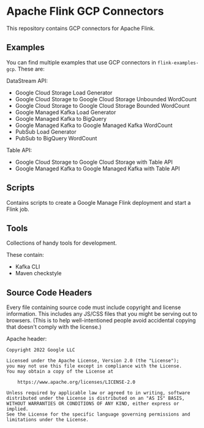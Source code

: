 # Apache Flink GCP Connectors

This repository contains GCP connectors for Apache Flink.

## Examples

You can find multiple examples that use GCP connectors in `flink-examples-gcp`. These are:

DataStream API:
- Google Cloud Storage Load Generator
- Google Cloud Storage to Google Cloud Storage Unbounded WordCount
- Google Cloud Storage to Google Cloud Storage Bounded WordCount
- Google Managed Kafka Load Generator
- Google Managed Kafka to BigQuery
- Google Managed Kafka to Google Managed Kafka WordCount
- PubSub Load Generator
- PubSub to BigQuery WordCount

Table API:
- Google Cloud Storage to Google Cloud Storage with Table API
- Google Managed Kafka to Google Managed Kafka with Table API


## Scripts

Contains scripts to create a Google Manage Flink deployment and start a Flink job.

## Tools

Collections of handy tools for development.

These contain:
- Kafka CLI
- Maven checkstyle

## Source Code Headers

Every file containing source code must include copyright and license
information. This includes any JS/CSS files that you might be serving out to
browsers. (This is to help well-intentioned people avoid accidental copying that
doesn't comply with the license.)

Apache header:

    Copyright 2022 Google LLC

    Licensed under the Apache License, Version 2.0 (the "License");
    you may not use this file except in compliance with the License.
    You may obtain a copy of the License at

        https://www.apache.org/licenses/LICENSE-2.0

    Unless required by applicable law or agreed to in writing, software
    distributed under the License is distributed on an "AS IS" BASIS,
    WITHOUT WARRANTIES OR CONDITIONS OF ANY KIND, either express or implied.
    See the License for the specific language governing permissions and
    limitations under the License.
